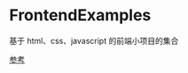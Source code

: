 # FrontendExamples

基于 html、css、javascript 的前端小项目的集合

[参考](https://github.com/bradtraversy/50projects50days)